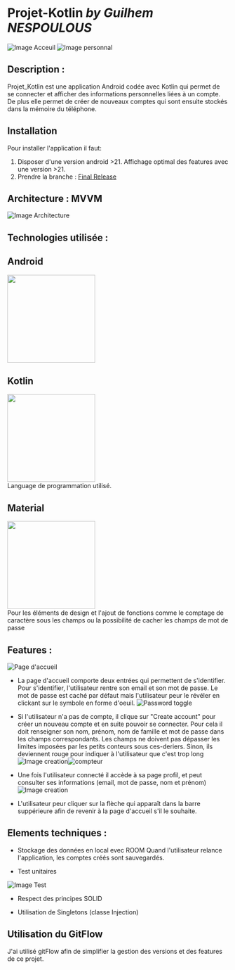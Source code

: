# Projet-Kotlin *by Guilhem NESPOULOUS*
![Image Acceuil](https://github.com/Guilhemnespoulous/Projet4A/blob/master/images/Accueil.png) ![Image personnal](https://github.com/Guilhemnespoulous/Projet4A/blob/master/images/personnal.png)
## Description :

Projet_Kotlin est une application Android codée avec Kotlin qui permet de se connecter et afficher des informations personnelles liées à un compte. De plus elle permet de créer de nouveaux comptes qui sont ensuite stockés dans la mémoire du téléphone.

## Installation
Pour installer l'application il faut:
1. Disposer d'une version android >21. Affichage optimal des features avec une version >21.
2. Prendre la branche : [Final Release](https://github.com/Guilhemnespoulous/Projet4A/tree/FinalRelease)

## Architecture : MVVM
![Image Architecture](https://github.com/Guilhemnespoulous/Projet4A/blob/master/images/MVVMPattern.png)


## Technologies utilisée :

## Android
<img src="https://github.com/Guilhemnespoulous/Projet4A/blob/master/images/android.jpg" width="200">
<br>

## Kotlin
<img src="https://github.com/Guilhemnespoulous/Projet4A/blob/master/images/kotlin.png" width="200">
<br>
Language de programmation utilisé.

## Material
<img src="https://github.com/Guilhemnespoulous/Projet4A/blob/master/images/material.jpg" width="200">
<br>
Pour les éléments de design et l'ajout de fonctions comme le comptage de caractère sous les champs ou la possibilité de cacher les champs de mot de passe

## Features :

![Page d'accueil](https://github.com/Guilhemnespoulous/Projet4A/blob/master/images/Accueil.png)
* La page d'accueil comporte deux entrées qui permettent de s'identifier.
Pour s'identifier, l'utilisateur rentre son email et son mot de passe.
Le mot de passe est caché par défaut mais l'utilisateur peur le révéler en clickant sur le symbole en forme d'oeuil.
![Password toggle](https://github.com/Guilhemnespoulous/Projet4A/blob/master/images/passwordToggle.png)

* Si l'utilisateur n'a pas de compte, il clique sur "Create account" pour créer un nouveau compte et en suite pouvoir se connecter. Pour cela il doit renseigner son nom, prénom, nom de famille et mot de passe dans les champs correspondants. Les champs ne doivent pas dépasser les limites imposées par les petits conteurs sous ces-deriers. Sinon, ils deviennent rouge pour indiquer à l'utilisateur que c'est trop long
![Image creation](https://github.com/Guilhemnespoulous/Projet4A/blob/master/images/creationCompte.png)![compteur](https://github.com/Guilhemnespoulous/Projet4A/blob/master/images/counterEnabled.png)

* Une fois l'utilisateur connecté il accède à sa page profil, et peut consulter ses informations (email, mot de passe, nom et prénom)
![Image creation](https://github.com/Guilhemnespoulous/Projet4A/blob/master/images/personnal.png)

* L'utilisateur peur cliquer sur la flèche qui apparaît dans la barre suppérieure afin de revenir à la page d'accueil s'il le souhaite.

## Elements techniques :

* Stockage des données en local evec ROOM
  Quand l'utilisateur relance l'application, les comptes créés sont sauvegardés.


* Test unitaires

![Image Test](https://github.com/Guilhemnespoulous/Projet4A/blob/master/images/testUnitaire.png)

* Respect des principes SOLID

* Utilisation de Singletons (classe Injection)

## Utilisation du GitFlow

J'ai utilisé gitFlow afin de simplifier la gestion des versions et des features de ce projet.

